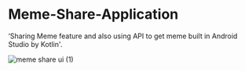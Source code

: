 # Meme-Share-Application
‘Sharing Meme feature and also using API to get meme built in Android Studio by Kotlin'.

![meme share ui (1)](https://user-images.githubusercontent.com/103520606/202905514-c5744ebd-7c55-451b-9ec2-9136ab731277.jpg)


